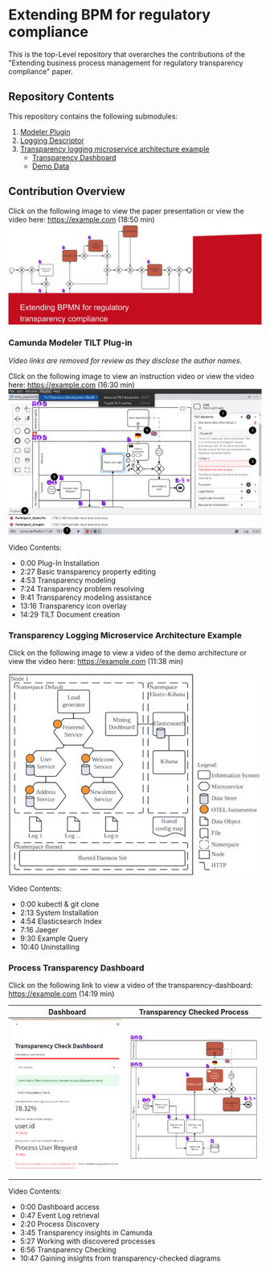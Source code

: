 # Extending BPM for regulatory compliance
This is the top-Level repository that overarches the contributions of the "Extending business process management for regulatory transparency compliance" paper.

## Repository Contents
This repository contains the following submodules:

1. [Modeler Plugin](https://github.com/PrivacyEngineering/bpm-transparency-plug-in)
2. [Logging Descriptor](https://github.com/PrivacyEngineering/bpm-transparency-logger-lib)
3. [Transparency logging microservice architecture example](https://github.com/PrivacyEngineering/bpm-transparency-demo)
    - [Transparency Dashboard](https://github.com/PrivacyEngineering/bpm-transparency-demo/tree/main/src/mining-dashboard)
    - [Demo Data](https://github.com/PrivacyEngineering/bpm-transparency-demo/tree/main/src/mining-dashboard/app/data/)

## Contribution Overview
Click on the following image to view the paper presentation or view the video here: https://example.com (18:50 min)
[![Watch the video](./img/Presentation%20Extending%20BPMN%20for%20regulatory%20transparency%20compliance.jpg)](https://example.com)


### Camunda Modeler TILT Plug-in
_Video links are removed for review as they disclose the author names._

Click on the following image to view an instruction video or view the video here: https://example.com (16:30 min)
[![Watch the video](./img/UI-Overview.png)](https://example.com)

Video Contents:
- 0:00 Plug-In Installation
- 2:27 Basic transparency property editing
- 4:53 Transparency modeling
- 7:24 Transparency problem resolving
- 9:41 Transparency modeling assistance
- 13:16 Transparency icon overlay
- 14:29 TILT Document creation

### Transparency Logging Microservice Architecture Example
Click on the following image to view a video of the demo architecture or view the video here: https://example.com (11:38 min)

[![Watch the video](./img/Microservice%20Architecture.png)](https://example.com)

Video Contents:
- 0:00 kubectl & git clone
- 2:13 System Installation
- 4:54 Elasticsearch Index
- 7:16 Jaeger
- 9:30 Example Query
- 10:40 Uninstalling


### Process Transparency Dashboard
Click on the following link to view a video of the transparency-dashboard: https://example.com (14:19 min)

|Dashboard|Transparency Checked Process|
|---|---|
|[![Transparency Dashboard](./img/dashboard.png)](https://example.com)|[![Architecture overview](./img/enhanced-normative-process.png)](https://example.com)|

Video Contents:
- 0:00 Dashboard access
- 0:47 Event Log retrieval
- 2:20 Process Discovery
- 3:45 Transparency insights in Camunda
- 5:27 Working with discovered processes
- 6:56 Transparency Checking
- 10:47 Gaining insights from transparency-checked diagrams